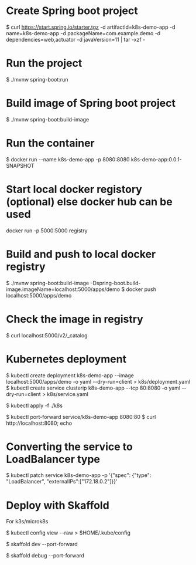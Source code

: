 
# Create Spring boot project

$ curl https://start.spring.io/starter.tgz -d artifactId=k8s-demo-app -d name=k8s-demo-app -d packageName=com.example.demo -d dependencies=web,actuator -d javaVersion=11 | tar -xzf -

# Run the project

$ ./mvnw spring-boot:run

# Build image of Spring boot project

$ ./mvnw spring-boot:build-image

# Run the container

$ docker run --name k8s-demo-app -p 8080:8080 k8s-demo-app:0.0.1-SNAPSHOT

# Start local docker registory (optional) else docker hub can be used

docker run -p 5000:5000 registry

# Build and push to local docker registry

$ ./mvnw spring-boot:build-image -Dspring-boot.build-image.imageName=localhost:5000/apps/demo
$ docker push localhost:5000/apps/demo

# Check the image in registry

$ curl localhost:5000/v2/_catalog

# Kubernetes deployment

$ kubectl create deployment k8s-demo-app --image localhost:5000/apps/demo -o yaml --dry-run=client > k8s/deployment.yaml
$ kubectl create service clusterip k8s-demo-app --tcp 80:8080 -o yaml --dry-run=client > k8s/service.yaml

$ kubectl apply -f ./k8s

$ kubectl port-forward service/k8s-demo-app 8080:80
$ curl http://localhost:8080; echo

# Converting the service to LoadBalancer type

$ kubectl patch service k8s-demo-app -p '{"spec": {"type": "LoadBalancer", "externalIPs":["172.18.0.2"]}}'

# Deploy with Skaffold

For k3s/microk8s

$ kubectl config view --raw > $HOME/.kube/config

$ skaffold dev --port-forward

$ skaffold debug --port-forward


